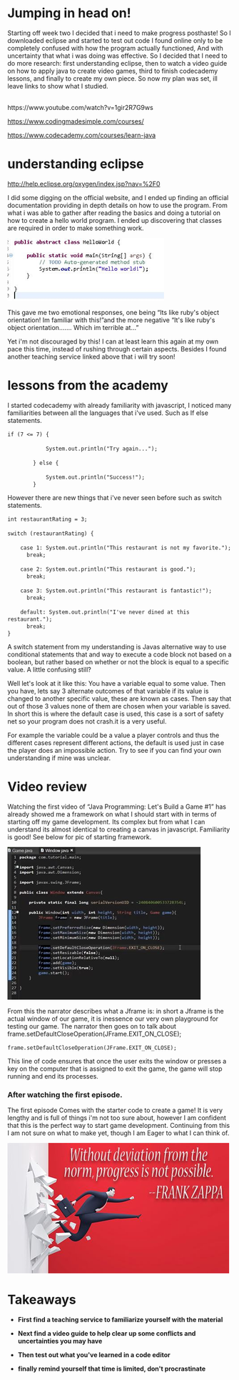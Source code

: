 # Jumping in head on! #

Starting off week two I decided that i need to make progress posthaste! So I downloaded eclipse and started to test out code I found online only to be completely confused with how the program actually functioned, And with uncertainty that what i was doing was effective. So I decided that I need to do more research: first understanding eclipse, then to watch a video guide on how to apply java to create video games, third to finish codecademy lessons, and finally to create my own piece. So now my plan was set, ill leave links to show what I studied.

<br>
https://www.youtube.com/watch?v=1gir2R7G9ws


https://www.codingmadesimple.com/courses/

https://www.codecademy.com/courses/learn-java


# understanding eclipse #
http://help.eclipse.org/oxygen/index.jsp?nav=%2F0

I did some digging on the official website, and I ended up finding an official documentation providing in depth details on how to use the program. From what i was able to gather after reading the basics and doing a tutorial on how to create a hello world program. I ended up discovering that classes are required in order to make something work. 

![capture.jpg](capture.jpg)

This gave me two emotional responses, one being “Its like ruby's object orientation! Im familiar with this!”and the more negative “It's like ruby's object orientation……. Which im terrible at...” 

Yet i'm not discouraged by this! I can at least learn this again at my own pace this time, instead of rushing through certain aspects. Besides I found another teaching service linked above that i will try soon!

# lessons from the academy #
I started codecademy with already familiarity with javascript, I noticed many familiarities between all the languages that i've used. Such as If else statements.
<pre><code>if (7 <= 7) {

			System.out.println("Try again...");

		} else {

			System.out.println("Success!");
		}
</code></pre>
However there are new things that i've never seen before such as switch statements.
<pre><code>int restaurantRating = 3;

switch (restaurantRating) {

    case 1: System.out.println("This restaurant is not my favorite.");
      break;

    case 2: System.out.println("This restaurant is good.");
      break;

    case 3: System.out.println("This restaurant is fantastic!");
      break;

    default: System.out.println("I've never dined at this restaurant.");
      break;
}</code></pre>
A switch statement from my understanding is Javas alternative way to use conditional statements that and  way to execute a code block not based on a boolean, but rather based on whether or not the block is equal to a specific value. A little confusing still? 

Well let's look at it like this: You have a variable equal to some value. Then you have, lets say 3 alternate outcomes of that variable if its value is changed to another specific value, these are known as cases. Then say that out of those 3 values none of them are chosen when your variable is saved. In short this is where the default case is used, this case is a sort of safety net so your program does not crash.it is a very useful. 

For example the variable could be a value a player controls and thus the different cases represent different actions, the default is used just in case the player does an impossible action. Try to see if you can find your own understanding if mine was unclear.
# Video review #
Watching the first video of “Java Programming: Let's Build a Game #1” has already showed me a framework on what I should start with in terms of starting off my game development. Its complex but from what I can understand its almost identical to creating a canvas in javascript. Familiarity is good!
See below for pic of starting framework.

![Capture1.jpg](Capture1.jpg)

From this the narrator describes what a Jframe is: in short a Jframe is the actual window of our game, it is inessence our very own playground for testing our game. The narrator then goes on to talk about frame.setDefaultCloseOperation(JFrame.EXIT_ON_CLOSE);


<pre><code>frame.setDefaultCloseOperation(JFrame.EXIT_ON_CLOSE);</code></pre>

This line of code ensures that once the user exits the window or presses a key on the computer that is assigned to exit the game, the game will stop running and end its processes.

### After watching the first episode. ###

The first episode Comes with the starter code to create a game! It is very lengthy and is full of things i'm not too sure about, however I am confident that this is the perfect way to start game development. Continuing from this I am not sure on what to make yet, though I am Eager to what I can think of.

![Capture3.jpg](Capture3.jpg)
# Takeaways #

* <strong>First find a teaching service to familiarize yourself with the material

* Next find a video guide to help clear up some conflicts and uncertainties you may have

* Then test out what you've learned in a code editor

* finally remind yourself that time is limited, don't procrastinate 

</strong>





